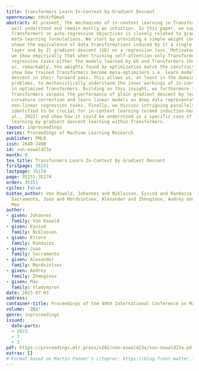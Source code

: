 ```yaml
---
title: Transformers Learn In-Context by Gradient Descent
openreview: tHvXrFQma5
abstract: At present, the mechanisms of in-context learning in Transformers are not
  well understood and remain mostly an intuition. In this paper, we suggest that training
  Transformers on auto-regressive objectives is closely related to gradient-based
  meta-learning formulations. We start by providing a simple weight construction that
  shows the equivalence of data transformations induced by 1) a single linear self-attention
  layer and by 2) gradient-descent (GD) on a regression loss. Motivated by that construction,
  we show empirically that when training self-attention-only Transformers on simple
  regression tasks either the models learned by GD and Transformers show great similarity
  or, remarkably, the weights found by optimization match the construction. Thus we
  show how trained Transformers become mesa-optimizers i.e. learn models by gradient
  descent in their forward pass. This allows us, at least in the domain of regression
  problems, to mechanistically understand the inner workings of in-context learning
  in optimized Transformers. Building on this insight, we furthermore identify how
  Transformers surpass the performance of plain gradient descent by learning an iterative
  curvature correction and learn linear models on deep data representations to solve
  non-linear regression tasks. Finally, we discuss intriguing parallels to a mechanism
  identified to be crucial for in-context learning termed induction-head (Olsson et
  al., 2022) and show how it could be understood as a specific case of in-context
  learning by gradient descent learning within Transformers.
layout: inproceedings
series: Proceedings of Machine Learning Research
publisher: PMLR
issn: 2640-3498
id: von-oswald23a
month: 0
tex_title: Transformers Learn In-Context by Gradient Descent
firstpage: 35151
lastpage: 35174
page: 35151-35174
order: 35151
cycles: false
bibtex_author: Von Oswald, Johannes and Niklasson, Eyvind and Randazzo, Ettore and
  Sacramento, Joao and Mordvintsev, Alexander and Zhmoginov, Andrey and Vladymyrov,
  Max
author:
- given: Johannes
  family: Von Oswald
- given: Eyvind
  family: Niklasson
- given: Ettore
  family: Randazzo
- given: Joao
  family: Sacramento
- given: Alexander
  family: Mordvintsev
- given: Andrey
  family: Zhmoginov
- given: Max
  family: Vladymyrov
date: 2023-07-03
address: 
container-title: Proceedings of the 40th International Conference on Machine Learning
volume: '202'
genre: inproceedings
issued:
  date-parts:
  - 2023
  - 7
  - 3
pdf: https://proceedings.mlr.press/v202/von-oswald23a/von-oswald23a.pdf
extras: []
# Format based on Martin Fenner's citeproc: https://blog.front-matter.io/posts/citeproc-yaml-for-bibliographies/
---
```

